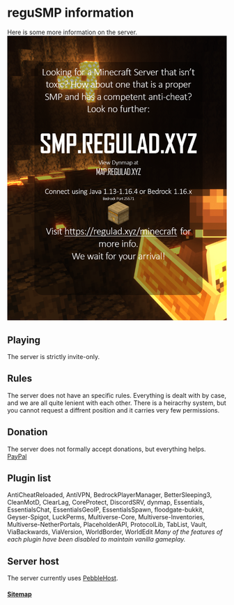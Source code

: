 # reguSMP information
Here is some more information on the server.
![Smear Image](files/smear.png)
## Playing
The server is strictly invite-only. 
## Rules
The server does not have an specific rules. Everything is dealt with by case, and we are all quite lenient with each other. There is a heiracrhy system, but you cannot request a diffrent position and it carries very few permissions.
## Donation
The server does not formally accept donations, but everything helps. [PayPal](https://paypal.me/PEWahle)
## Plugin list
AntiCheatReloaded, AntiVPN, BedrockPlayerManager, BetterSleeping3, CleanMotD, ClearLag, CoreProtect, DiscordSRV, dynmap, Essentials, EssentialsChat, EssentialsGeoIP, EssentialsSpawn, floodgate-bukkit, Geyser-Spigot, LuckPerms, Multiverse-Core, Multiverse-Inventories, Multiverse-NetherPortals, PlaceholderAPI, ProtocolLib, TabList, Vault, ViaBackwards, ViaVersion, WorldBorder, WorldEdit
*Many of the features of each plugin have been disabled to maintain vanilla gameplay.*
## Server host
The server currently uses [PebbleHost](https://pebblehost.com/).

#### [Sitemap](/sitemap)